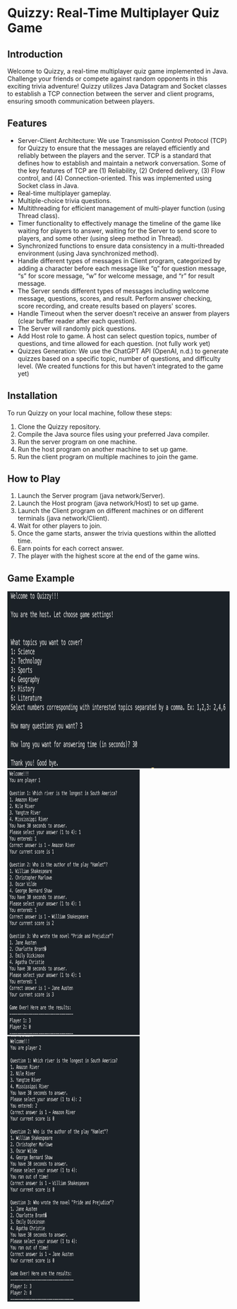 # Quizzy: Real-Time Multiplayer Quiz Game

## Introduction
Welcome to Quizzy, a real-time multiplayer quiz game implemented in Java. Challenge your friends or compete against random opponents in this exciting trivia adventure! Quizzy utilizes Java Datagram and Socket classes to establish a TCP connection between the server and client programs, ensuring smooth communication between players.

## Features
- Server-Client Architecture: We use Transmission Control Protocol (TCP) for Quizzy to ensure that the messages are relayed efficiently and reliably between the players and the server. TCP is a standard that defines how to establish and maintain a network conversation. Some of the key features of TCP are (1) Reliability, (2) Ordered delivery, (3) Flow control, and (4) Connection-oriented. This was implemented using Socket class in Java.
- Real-time multiplayer gameplay.
- Multiple-choice trivia questions.
- Multithreading for efficient management of multi-player function (using Thread class).
- Timer functionality to effectively manage the timeline of the game like waiting for players to answer, waiting for the Server to send score to players, and some other (using sleep method in Thread).
- Synchronized functions to ensure data consistency in a multi-threaded environment (using Java synchronized method).
- Handle different types of messages in Client program, categorized by adding a character before each message like “q” for question message, “s” for score message, “w” for welcome message, and “r” for result message.
- The Server sends different types of messages including welcome message, questions, scores, and result. Perform answer checking, score recording, and create results based on players' scores.
- Handle Timeout when the server doesn’t receive an answer from players (clear buffer reader after each
question).
- The Server will randomly pick questions.
- Add Host role to game. A host can select question topics, number of questions, and time allowed for
each question. (not fully work yet)
- Quizzes Generation: We use the ChatGPT API (OpenAI, n.d.) to generate quizzes based on a specific
topic, number of questions, and difficulty level. (We created functions for this but haven’t integrated to
the game yet)


## Installation
To run Quizzy on your local machine, follow these steps:
1. Clone the Quizzy repository.
2. Compile the Java source files using your preferred Java compiler.
3. Run the server program on one machine.
4. Run the host program on another machine to set up game.
5. Run the client program on multiple machines to join the game.

## How to Play
1. Launch the Server program (java network/Server).
2. Launch the Host program (java network/Host) to set up game.
3. Launch the Client program on different machines or on different terminals (java network/Client).
4. Wait for other players to join.
5. Once the game starts, answer the trivia questions within the allotted time.
6. Earn points for each correct answer.
7. The player with the highest score at the end of the game wins.

## Game Example
<img src="host.png" alt="Host" width="600" height="400">
<img src="p1.png" alt="Player 1" width="300" height="600">
<img src="p2.png" alt="Player 2" width="300" height="600">
